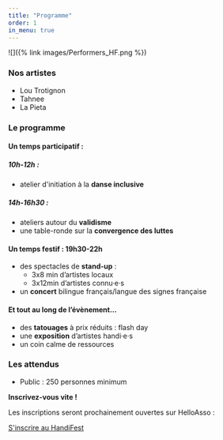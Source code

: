 ```yaml
---
title: "Programme"
order: 1
in_menu: true
---
```

![]({% link images/Performers_HF.png %})

### Nos artistes
- Lou Trotignon
- Tahnee
- La Pieta

### Le programme

#### Un temps participatif : 
##### 10h-12h :
- atelier d'initiation à la **danse inclusive**

##### 14h-16h30 :
- ateliers autour du **validisme**
- une table-ronde sur la **convergence des luttes** 

####  Un temps festif : 19h30-22h

- des spectacles de **<span lang="en">stand-up</span>** : 
  - 3x8 min d’artistes locaux
  - 3x12min d’artistes connu·e·s
- un **concert** bilingue français/langue des signes française 

####  Et tout au long de l’évènement...
- des **tatouages** à prix réduits : <span lang="en">flash day</span>
- une **exposition** d’artistes handi·e·s
- un coin calme de ressources

### Les attendus
- Public : 250 personnes minimum


**Inscrivez-vous vite !**

Les inscriptions seront prochainement ouvertes sur HelloAsso : 

<a href="https://www.helloasso.com/associations/dear-valid-people" class="bouton">S'inscrire au HandiFest</a> 